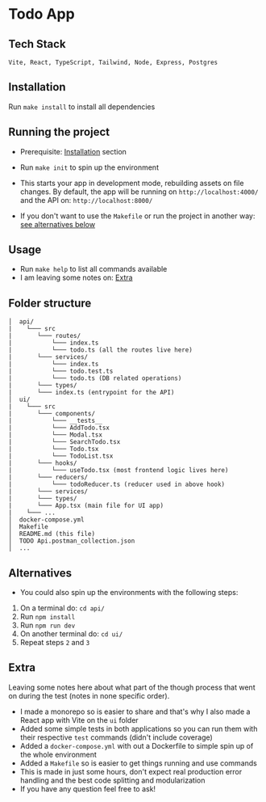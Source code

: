 # Todo App

## Tech Stack

`Vite, React, TypeScript, Tailwind, Node, Express, Postgres`

## Installation

Run `make install` to install all dependencies

## Running the project

- Prerequisite: [Installation](#installation) section

- Run `make init` to spin up the environment

- This starts your app in development mode, rebuilding assets on file changes. By default, the app will be running on `http://localhost:4000/` and the API on: `http://localhost:8000/`

- If you don't want to use the `Makefile` or run the project in another way: [see alternatives below](#alternatives)

## Usage
- Run `make help` to list all commands available
- I am leaving some notes on: [Extra](#extra)

## Folder structure

```
│  api/
|    └─── src
|       └─── routes/
|           └─── index.ts
|           └─── todo.ts (all the routes live here)
|       └─── services/
|           └─── index.ts
|           └─── todo.test.ts
|           └─── todo.ts (DB related operations)
|       └─── types/
|       └─── index.ts (entrypoint for the API)
│  ui/
|    └─── src
|       └─── components/
|           └─── __tests__
|           └─── AddTodo.tsx
|           └─── Modal.tsx
|           └─── SearchTodo.tsx
|           └─── Todo.tsx
|           └─── TodoList.tsx
|       └─── hooks/
|           └─── useTodo.tsx (most frontend logic lives here)
|       └─── reducers/
|           └─── todoReducer.ts (reducer used in above hook)
|       └─── services/
|       └─── types/
|       └─── App.tsx (main file for UI app)
|    └─── ...
│  docker-compose.yml
│  Makefile
│  README.md (this file)
│  TODO Api.postman_collection.json
│  ...
```

## Alternatives
- You could also spin up the environments with the following steps:
1. On a terminal do: `cd api/`
2. Run `npm install`
3. Run `npm run dev`
4. On another terminal do: `cd ui/`
5. Repeat steps `2` and `3`

## Extra
Leaving some notes here about what part of the though process that went on during the test (notes in none specific order).

- I made a monorepo so is easier to share and that's why I also made a React app with Vite on the `ui` folder
- Added some simple tests in both applications so you can run them with their respective `test` commands (didn't include coverage)
- Added a `docker-compose.yml` with out a Dockerfile to simple spin up of the whole environment
- Added a `Makefile` so is easier to get things running and use commands
- This is made in just some hours, don't expect real production error handling and the best code splitting and modularization
- If you have any question feel free to ask!
